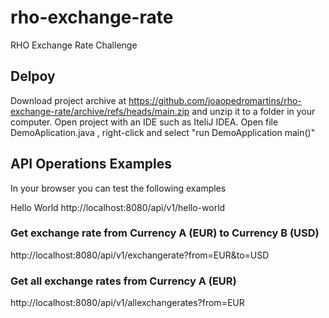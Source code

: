 # rho-exchange-rate
RHO Exchange Rate Challenge


## Delpoy
Download project archive at 
https://github.com/joaopedromartins/rho-exchange-rate/archive/refs/heads/main.zip
and unzip it to a folder in your computer.
Open project with an IDE such as IteliJ IDEA.
Open file DemoAplication.java , right-click and select "run DemoApplication main()"


## API Operations Examples
In your browser you can test the following examples

Hello World
http://localhost:8080/api/v1/hello-world

### Get exchange rate from Currency A (EUR) to Currency B (USD)
http://localhost:8080/api/v1/exchangerate?from=EUR&to=USD

### Get all exchange rates from Currency A (EUR)
http://localhost:8080/api/v1/allexchangerates?from=EUR
